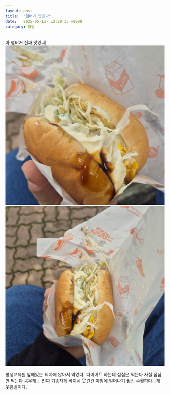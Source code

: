 ```yaml
---
layout: post
title:  "햄버거 맛있다"
date:   2025-05-13- 12:29:35 +0900
category: 잡담
---
```

아 햄버거 진짜 맛있네
![조대버거](/img/20250513_121042.jpg)
![조대버거2](/img/20250513_121038.jpg)

평생교육원 앞에있는 의자에 않아서 먹었다.
다이어트 하는데 점심은 먹는다 사실 점심만 먹는다 몸무게는 진짜 기똥차게 빠지네 웃긴건 아침에 일어나기 훨신 수월하다는게 웃음벨이다.
